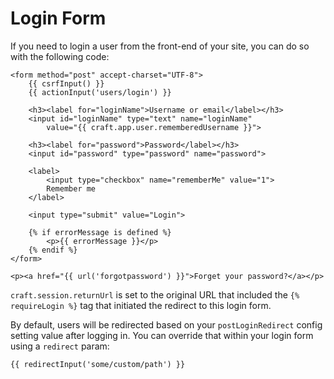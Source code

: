 # Login Form

If you need to login a user from the front-end of your site, you can do so with the following code:

```twig
<form method="post" accept-charset="UTF-8">
    {{ csrfInput() }}
    {{ actionInput('users/login') }}

    <h3><label for="loginName">Username or email</label></h3>
    <input id="loginName" type="text" name="loginName"
        value="{{ craft.app.user.rememberedUsername }}">

    <h3><label for="password">Password</label></h3>
    <input id="password" type="password" name="password">

    <label>
        <input type="checkbox" name="rememberMe" value="1">
        Remember me
    </label>

    <input type="submit" value="Login">

    {% if errorMessage is defined %}
        <p>{{ errorMessage }}</p>
    {% endif %}
</form>

<p><a href="{{ url('forgotpassword') }}">Forget your password?</a></p>
```

`craft.session.returnUrl` is set to the original URL that included the `{% requireLogin %}` tag that initiated the redirect to this login form.

By default, users will be redirected based on your `postLoginRedirect` config setting value after logging in. You can override that within your login form using a `redirect` param:

```twig
{{ redirectInput('some/custom/path') }}
```

